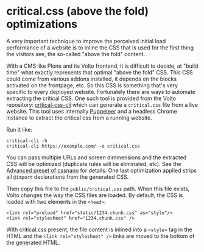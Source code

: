 # critical.css (above the fold) optimizations

A very important technique to improve the perceived initial load performance of
a website is to inline the CSS that is used for the first thing the visitors
see, the so-called "above the fold" content.

With a CMS like Plone and its Volto frontend, it is difficult to decide, at
"build time" what exactly represents that optimal "above the fold" CSS. This
CSS could come from various addons installed, it depends on the blocks
activated on the frontpage, etc. So this CSS is something that's very specific
to every deployed website. Fortunately there are ways to automate extracting
the critical CSS. One such tool is provided from the Volto repository:
[critical-css-cli](https://github.com/collective/critical-css-cli) which can
generate a `critical.css` file from a live website. This tool uses internally
[Puppeteer](https://pptr.dev/) and a headless Chrome instance to extract the
critical css from a running website.

Run it like:

```
critical-cli -h
critical-cli https://example.com/ -o critical.css
```

You can pass multiple URLs and screen dimmensions and the extracted CSS will be
optimized (duplicate rules will be eliminated, etc). See the [Advanced preset
of
cssnano](https://cssnano.co/docs/optimisations) for details. One last
optimization applied strips all `@import` declarations from the generated CSS.

Then copy this file to the `public/critical.css` path. When this file exists,
Volto changes the way the CSS files are loaded. By default, the CSS is loaded
with two elements in the `<head>`:

```
<link rel="preload" href="static/1234.chunk.css" as="style"/>
<link rel="stylesheet" href="1234.chunk.css" />
```

With critical.css present, the file content is inlined into a `<style>` tag in
the HTML and the `<link rel="stylesheet" />` links are moved to the bottom of
the generated HTML.
